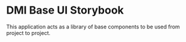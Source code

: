 # DMI Base UI Storybook

This application acts as a library of base components to be used from project to project.

<!-- add information as necessary  -->
